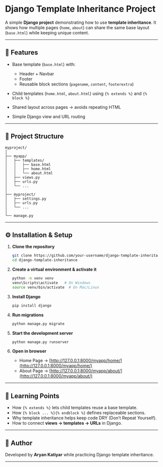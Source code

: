 # Django Template Inheritance Project

A simple **Django project** demonstrating how to use **template inheritance**.
It shows how multiple pages (`home`, `about`) can share the same base layout (`base.html`) while keeping unique content.

---

## 🚀 Features

* Base template (`base.html`) with:

  * Header + Navbar
  * Footer
  * Reusable block sections (`pagename`, `content`, `footerextra`)
* Child templates (`home.html`, `about.html`) using `{% extends %}` and `{% block %}`
* Shared layout across pages → avoids repeating HTML
* Simple Django view and URL routing

---

## 📂 Project Structure

```
myproject/
│
├── myapp/
│   ├── templates/
│   │   ├── base.html
│   │   ├── home.html
│   │   └── about.html
│   ├── views.py
│   ├── urls.py
│   └── ...
│
├── myproject/
│   ├── settings.py
│   ├── urls.py
│   └── ...
│
└── manage.py
```

---

## ⚙️ Installation & Setup

1. **Clone the repository**

   ```bash
   git clone https://github.com/your-username/django-template-inheritance.git
   cd django-template-inheritance
   ```

2. **Create a virtual environment & activate it**

   ```bash
   python -m venv venv
   venv\Scripts\activate   # On Windows
   source venv/bin/activate  # On Mac/Linux
   ```

3. **Install Django**

   ```bash
   pip install django
   ```

4. **Run migrations**

   ```bash
   python manage.py migrate
   ```

5. **Start the development server**

   ```bash
   python manage.py runserver
   ```

6. **Open in browser**

   * Home Page → [http://127.0.0.1:8000/myapp/home/](http://127.0.0.1:8000/myapp/home/)
   * About Page → [http://127.0.0.1:8000/myapp/about/](http://127.0.0.1:8000/myapp/about/)

---

## 📝 Learning Points

* How `{% extends %}` lets child templates reuse a base template.
* How `{% block ... %}{% endblock %}` defines replaceable sections.
* Why template inheritance helps keep code DRY (Don’t Repeat Yourself).
* How to connect **views → templates → URLs** in Django.

---

## 👤 Author

Developed by **Aryan Katiyar** while practicing Django template inheritance.

---


